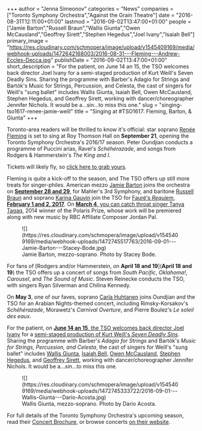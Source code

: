 +++
author = "Jenna Simeonov"
categories = "News"
companies = ["Toronto Symphony Orchestra","Against the Grain Theatre"]
date = "2016-08-31T12:11:00+01:00"
lastmod = "2016-09-02T13:47:00+01:00"
people = ["Jamie Barton","Russell Braun","Wallis Giunta","Owen McCausland","Geoffrey Sirett","Stephen Hegedus","Joel Ivany","Isaiah Bell"]
primary_image = "https://res.cloudinary.com/schmopera/image/upload/v1545409169/media/webhook-uploads/1472642168003/2016-08-31---Fleming---Andrew-Eccles-Decca.jpg"
publishDate = "2016-09-02T13:47:00+01:00"
short_description = "For the patient, on June 14 an 15, the TSO welcomes back director Joel Ivany for a semi-staged production of Kurt Weill&#039;s Seven Deadly Sins. Sharing the programme with Barber&#039;s Adagio for Strings and Bartók&#039;s Music for Strings, Percussion, and Celesta, the cast of singers for Weill&#039;s &quot;sung ballet&quot; includes Wallis Giunta, Isaiah Bell, Owen McCausland, Stephen Hegedus, and Geoffrey Sirett, working with dancer/choreographer Jennifer Nichols. It would be a...sin...to miss this one."
slug = "singing-tso1617-renee-jamie-weill"
title = "Singing at #TSO1617: Fleming, Barton, &amp; Giunta"
+++

Toronto-area readers will be thrilled to know it's official: star soprano [Renée Fleming](/scene/people/renee-fleming/) is set to sing at Roy Thomson Hall on **September 21**, opening the Toronto Symphony Orchestra's 2016/17 season. Peter Oundjian conducts a programme of Puccini arias, Ravel's *Schéhérazade*, and songs from Rodgers & Hammerstein's *The King and I*.

Tickets will likely fly, so [click here to grab yours](https://www.tso.ca/concert/opening-night-ren%C3%A9e-fleming?utm_source=wordfly&utm_medium=email&utm_campaign=pressrelease-september-august26&utm_content=version_A).

Fleming is quite a kick-off to the season, and The TSO offers up still more treats for singer-philes. American mezzo [Jamie Barton](/talking-with-singers-jamie-barton/) joins the orchestra on [**September 28 and 29**,](https://www.tso.ca/concert/mahler-symphony-3) for Mahler's 3rd Symphony, and baritone [Russell Braun](/scene/people/russell-braun/) and soprano [Karina Gauvin](/scene/people/karina-gauvin/) join the TSO for [Fauré's *Requiem*, **February 1 and 2, 2017**](https://www.tso.ca/concert/faur%C3%A9-requiem). On [**March 4**, you can catch throat singer Tanya Tagaq](https://www.tso.ca/concert/tanya-tagaq), 2014 winner of the Polaris Prize, whose work will be premiered along with new music by RBC Affiliate Composer Jordan Pal.

<figure data-type="image">
![](https://res.cloudinary.com/schmopera/image/upload/v1545409169/media/webhook-uploads/1472745517763/2016-09-01---Jamie-Barton---Stacey-Bode.jpg)
<figcaption>Jamie Barton, mezzo-soprano. Photo by Stacey Bode.</figcaption>
</figure>

For fans of [Rodgers and/or Hammerstein, on **April 18 and 19**](**April 18 and 19**) the TSO offers up a concert of songs from *South Pacific*, *Oklahoma!*, *Carousel*, and *The Sound of Music*. Steven Reinecke conducts the TSO, with singers Ryan Silverman and Chilina Kennedy. 

On **May 3**, one of our faves, soprano [Carla Huhtanen](https://www.tso.ca/concert/arabian-nights-00) joins Oundjian and the TSO for an Arabian Nights-themed concert, including Rimsky-Korsakov's *Schéhérazade*, Morawetz's *Carnival Overture*, and Pierre Boulez's *Le soleil des eaux*.

For the patient, on [**June 14 an 15**, the TSO welcomes back director Joel Ivany](/scene/people/joel-ivany/) for a [semi-staged production of Kurt Weill's *Seven Deadly Sins*](https://www.tso.ca/concert/seven-deadly-sins). Sharing the programme with Barber's *Adagio for Strings* and Bartók's *Music for Strings, Percussion, and Celesta*, the cast of singers for Weill's "sung ballet" includes [Wallis Giunta](/scene/people/wallis-giunta/), [Isaiah Bell](/the-business-of-passion/), [Owen McCausland](/scene/people/owen-mccausland/), [Stephen Hegedus](/scene/people/stephen-hegedus/), and [Geoffrey Sirett](/scene/people/geoffrey-sirett/), working with dancer/choreographer Jennifer Nichols. It would be a...*sin*...to miss this one.

<figure data-type="image">
![](https://res.cloudinary.com/schmopera/image/upload/v1545409169/media/webhook-uploads/1472745333722/2016-09-01---Wallis-Giunta---Dario-Acosta.jpg)
<figcaption>Wallis Giunta, mezzo-soprano. Photo by Dario Acosta.</figcaption>
</figure>

For full details of the Toronto Symphony Orchestra's upcoming season, read their [Concert Brochure](https://issuu.com/torontosymphonyorchestra/docs/16.17_concert_calendar_-_final_in_s/1), or browse concerts [on their website](https://www.tso.ca/concerts).
